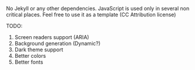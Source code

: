 No Jekyll or any other dependencies. 
JavaScript is used only in several non critical places.
Feel free to use it as a template (CC Attribution license)

TODO:
1) Screen readers support (ARIA)
2) Background generation (Dynamic?)
3) Dark theme support
4) Better colors
5) Better fonts